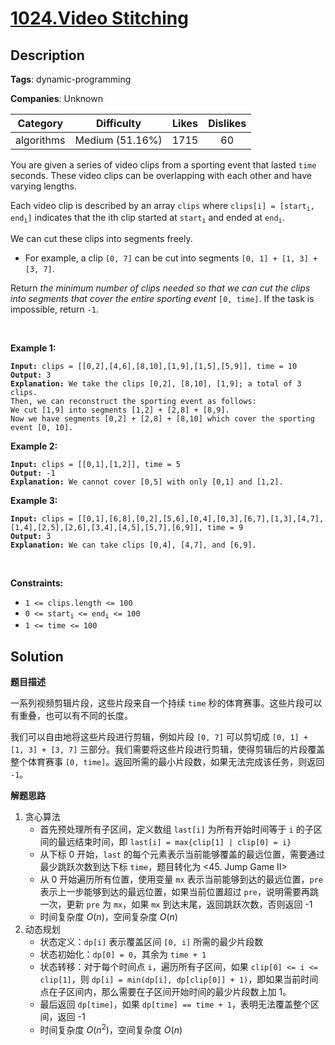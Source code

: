 # [1024.Video Stitching](https://leetcode.com/problems/video-stitching/description/)

## Description

**Tags**: dynamic-programming

**Companies**: Unknown

|  Category  |   Difficulty    | Likes | Dislikes |
| :--------: | :-------------: | :---: | :------: |
| algorithms | Medium (51.16%) | 1715  |    60    |

<p>You are given a series of video clips from a sporting event that lasted <code>time</code> seconds. These video clips can be overlapping with each other and have varying lengths.</p>
<p>Each video clip is described by an array <code>clips</code> where <code>clips[i] = [start<sub>i</sub>, end<sub>i</sub>]</code> indicates that the ith clip started at <code>start<sub>i</sub></code> and ended at <code>end<sub>i</sub></code>.</p>
<p>We can cut these clips into segments freely.</p>
<ul>
  <li>For example, a clip <code>[0, 7]</code> can be cut into segments <code>[0, 1] + [1, 3] + [3, 7]</code>.</li>
</ul>
<p>Return <em>the minimum number of clips needed so that we can cut the clips into segments that cover the entire sporting event</em> <code>[0, time]</code>. If the task is impossible, return <code>-1</code>.</p>
<p>&nbsp;</p>
<p><strong class="example">Example 1:</strong></p>
<pre><code><strong>Input:</strong> clips = [[0,2],[4,6],[8,10],[1,9],[1,5],[5,9]], time = 10
<strong>Output:</strong> 3
<strong>Explanation:</strong> We take the clips [0,2], [8,10], [1,9]; a total of 3 clips.
Then, we can reconstruct the sporting event as follows:
We cut [1,9] into segments [1,2] + [2,8] + [8,9].
Now we have segments [0,2] + [2,8] + [8,10] which cover the sporting event [0, 10].</code></pre>
<p><strong class="example">Example 2:</strong></p>
<pre><code><strong>Input:</strong> clips = [[0,1],[1,2]], time = 5
<strong>Output:</strong> -1
<strong>Explanation:</strong> We cannot cover [0,5] with only [0,1] and [1,2].</code></pre>
<p><strong class="example">Example 3:</strong></p>
<pre><code><strong>Input:</strong> clips = [[0,1],[6,8],[0,2],[5,6],[0,4],[0,3],[6,7],[1,3],[4,7],[1,4],[2,5],[2,6],[3,4],[4,5],[5,7],[6,9]], time = 9
<strong>Output:</strong> 3
<strong>Explanation:</strong> We can take clips [0,4], [4,7], and [6,9].</code></pre>
<p>&nbsp;</p>
<p><strong>Constraints:</strong></p>
<ul>
  <li><code>1 &lt;= clips.length &lt;= 100</code></li>
  <li><code>0 &lt;= start<sub>i</sub> &lt;= end<sub>i</sub> &lt;= 100</code></li>
  <li><code>1 &lt;= time &lt;= 100</code></li>
</ul>

## Solution

**题目描述**

一系列视频剪辑片段，这些片段来自一个持续 `time` 秒的体育赛事。这些片段可以有重叠，也可以有不同的长度。

我们可以自由地将这些片段进行剪辑，例如片段 `[0, 7]` 可以剪切成 `[0, 1] + [1, 3] + [3, 7]` 三部分。我们需要将这些片段进行剪辑，使得剪辑后的片段覆盖整个体育赛事 `[0, time]`。返回所需的最小片段数，如果无法完成该任务，则返回 `-1`。

**解题思路**

1. 贪心算法
   - 首先预处理所有子区间，定义数组 `last[i]` 为所有开始时间等于 `i` 的子区间的最远结束时间，即 `last[i] = max{clip[1] | clip[0] = i}`
   - 从下标 0 开始，`last` 的每个元素表示当前能够覆盖的最远位置，需要通过最少跳跃次数到达下标 `time`，题目转化为 <45. Jump Game II>
   - 从 0 开始遍历所有位置，使用变量 `mx` 表示当前能够到达的最远位置，`pre` 表示上一步能够到达的最远位置，如果当前位置超过 `pre`，说明需要再跳一次，更新 `pre` 为 `mx`，如果 `mx` 到达末尾，返回跳跃次数，否则返回 -1
   - 时间复杂度 $O(n)$，空间复杂度 $O(n)$
2. 动态规划
   - 状态定义：`dp[i]` 表示覆盖区间 `[0, i]` 所需的最少片段数
   - 状态初始化：`dp[0] = 0`，其余为 `time + 1`
   - 状态转移：对于每个时间点 `i`，遍历所有子区间，如果 `clip[0] <= i <= clip[1]`，则 `dp[i] = min(dp[i], dp[clip[0]] + 1)`，即如果当前时间点在子区间内，那么需要在子区间开始时间的最少片段数上加 1。
   - 最后返回 `dp[time]`，如果 `dp[time] == time + 1`，表明无法覆盖整个区间，返回 -1
   - 时间复杂度 $O(n^2)$，空间复杂度 $O(n)$
